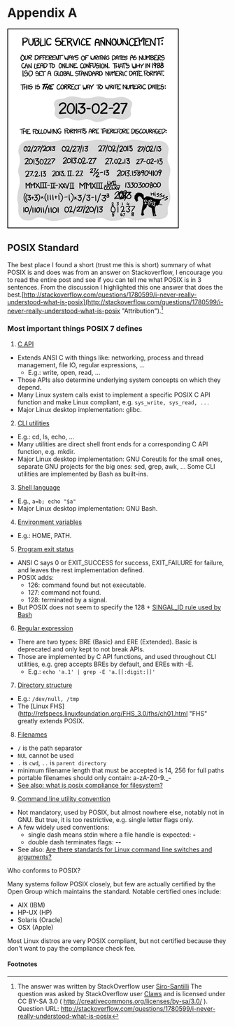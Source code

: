 # Appendix A
![*"ISO 8601 was published on 06/05/88 and most recently amended on 12/01/04."*](images/Appendix-A/iso_8601.png "Standard Formats")

## POSIX Standard 

The best place I found a short (trust me this is short) summary of what POSIX is and does was from an answer on Stackoverflow, I encourage you to read the entire post and see if you can tell me what POSIX is in 3 sentences.  From the discussion I highlighted this one answer that does the best.[http://stackoverflow.com/questions/1780599/i-never-really-understood-what-is-posix](http://stackoverflow.com/questions/1780599/i-never-really-understood-what-is-posix "Attribution").[^48]

### Most important things POSIX 7 defines

1) [C API](http://pubs.opengroup.org/onlinepubs/9699919799/functions/contents.html "C API")

  * Extends ANSI C with things like: networking, process and thread management, file IO, regular expressions, ...
    + E.g.: write, open, read, ...
  * Those APIs also determine underlying system concepts on which they depend.
  * Many Linux system calls exist to implement a specific POSIX C API function and make Linux compliant, e.g. ```sys_write, sys_read, ...```
  * Major Linux desktop implementation: glibc.

2)  [CLI utilities](http://pubs.opengroup.org/onlinepubs/9699919799/utilities/contents.html "CLI utilities")

  * E.g.: cd, ls, echo, ...
  * Many utilities are direct shell front ends for a corresponding C API function, e.g. mkdir.
  * Major Linux desktop implementation: GNU Coreutils for the small ones, separate GNU projects for the big ones: sed, grep, awk, ... Some CLI utilities are implemented by Bash as built-ins.

3) [Shell language](http://pubs.opengroup.org/onlinepubs/9699919799/utilities/V3_chap02.html#tag_18 "Shell language")

  * E.g., ```a=b; echo "$a"```
  * Major Linux desktop implementation: GNU Bash.

4) [Environment variables](http://pubs.opengroup.org/onlinepubs/9699919799/basedefs/V1_chap08.html#tag_08 "Environment Variables")

  * E.g.: HOME, PATH.

5) [Program exit status](http://pubs.opengroup.org/onlinepubs/9699919799/utilities/V3_chap02.html#tag_18_08 "Program Exit Status")

  * ANSI C says 0 or EXIT_SUCCESS for success, EXIT_FAILURE for failure, and leaves the rest implementation defined.
  * POSIX adds:
    + 126: command found but not executable.
    + 127: command not found.
    + 128: terminated by a signal.
  * But POSIX does not seem to specify the 128 + [SINGAL_ID rule used by Bash](http://unix.stackexchange.com/questions/99112/default-exit-code-when-process-is-terminated)

6) [Regular expression](http://pubs.opengroup.org/onlinepubs/9699919799/basedefs/V1_chap09.html#tag_09 "Regular Expressions")

  * There are two types: BRE (Basic) and ERE (Extended). Basic is deprecated and only kept to not break APIs.
  * Those are implemented by C API functions, and used throughout CLI utilities, e.g. grep accepts BREs by default, and EREs with -E.
    + E.g.: ```echo 'a.1' | grep -E 'a.[[:digit:]]'```

7) [Directory structure](http://pubs.opengroup.org/onlinepubs/9699919799/basedefs/V1_chap10.html#tag_10 "Directory Structure")

  * E.g.: ```/dev/null, /tmp```
  * The [Linux FHS](http://refspecs.linuxfoundation.org/FHS_3.0/fhs/ch01.html "FHS" greatly extends POSIX.

8) [Filenames](http://pubs.opengroup.org/onlinepubs/9699919799/basedefs/V1_chap03.html#tag_03_267 "Filenames")
  * ```/``` is the path separator
  * ```NUL``` cannot be used
  * ```.``` is ```cwd```, ```..``` is  ```parent directory```
  * minimum filename length that must be accepted is 14, 256 for full paths
  * portable filenames should only contain: a-zA-Z0-9._-
  * [See also: what is posix compliance for filesystem?](http://stackoverflow.com/questions/18550253/what-is-posix-compliance-for-filesystem)

9) [Command line utility convention](http://pubs.opengroup.org/onlinepubs/9699919799/basedefs/V1_chap12.html "Utility Convention")

  * Not mandatory, used by POSIX, but almost nowhere else, notably not in GNU. But true, it is too restrictive, e.g. single letter flags only.
  * A few widely used conventions:
    + single dash means stdin where a file handle is expected: __-__ 
    + double dash terminates flags:  __--__ 
  * See also: [Are there standards for Linux command line switches and arguments?](http://stackoverflow.com/questions/8957222/are-there-standards-for-linux-command-line-switches-and-arguments)

Who conforms to POSIX?

Many systems follow POSIX closely, but few are actually certified by the Open Group which maintains the standard. Notable certified ones include:

  * AIX (IBM)
  * HP-UX (HP)
  * Solaris (Oracle)
  * OSX (Apple)
  
Most Linux distros are very POSIX compliant, but not certified because they don't want to pay the compliance check fee.

#### Footnotes

[^48]: The answer was written by StackOverflow user [Siro-Santilli](http://stackoverflow.com/users/895245/ciro-santilli-%e5%85%ad%e5%9b%9b%e4%ba%8b%e4%bb%b6-%e6%b3%95%e8%bd%ae%e5%8a%9f-%e7%ba%b3%e7%b1%b3%e6%af%94%e4%ba%9a-%e5%a8%81%e8%a7%86) 
    The question was asked by StackOverflow user [Claws](http://stackoverflow.com/users/193653/claws)
    and is licensed under CC BY-SA 3.0 ( http://creativecommons.org/licenses/by-sa/3.0/ ).
    Question URL: http://stackoverflow.com/questions/1780599/i-never-really-understood-what-is-posix
